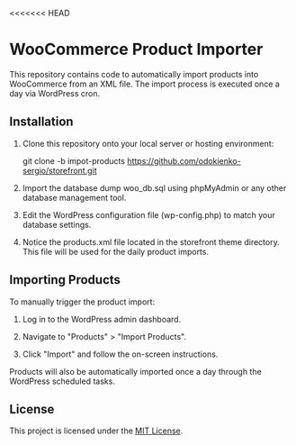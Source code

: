 <<<<<<< HEAD
# WooCommerce Product Importer

This repository contains code to automatically import products into WooCommerce from an XML file. The import process is executed once a day via WordPress cron.

## Installation

1. Clone this repository onto your local server or hosting environment:

   git clone -b impot-products https://github.com/odokienko-sergio/storefront.git

2. Import the database dump woo_db.sql using phpMyAdmin or any other database management tool.

3. Edit the WordPress configuration file (wp-config.php) to match your database settings.

4. Notice the products.xml file located in the storefront theme directory. This file will be used for the daily product imports.

## Importing Products

To manually trigger the product import:

1. Log in to the WordPress admin dashboard.

2. Navigate to "Products" > "Import Products".

3. Click "Import" and follow the on-screen instructions.

Products will also be automatically imported once a day through the WordPress scheduled tasks.

## License

This project is licensed under the [MIT License](LICENSE).

